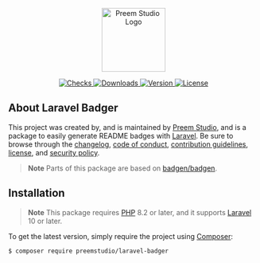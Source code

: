 <p align="center">
    <a href="https://preem.studio" target="_blank">
        <img src="https://raw.githubusercontent.com/PreemStudio/assets/main/logo-text.svg" width="128" alt="Preem Studio Logo" />
    </a>
</p>

<p align="center">
    <a href="https://github.com/PreemStudio/laravel-badger/actions">
        <img src="https://badge.sh/github/check-runs/PreemStudio/laravel-badger" alt="Checks" />
    </a>
    <a href="https://packagist.org/packages/preemstudio/laravel-badger">
        <img src="https://badge.sh/packagist/downloads/PreemStudio/laravel-badger" alt="Downloads" />
    </a>
    <a href="https://packagist.org/packages/preemstudio/laravel-badger">
        <img src="https://badge.sh/packagist/version/PreemStudio/laravel-badger" alt="Version" />
    </a>
    <a href="https://packagist.org/packages/preemstudio/laravel-badger">
        <img src="https://badge.sh/packagist/license/PreemStudio/laravel-badger" alt="License" />
    </a>
</p>

## About Laravel Badger

This project was created by, and is maintained by [Preem Studio](https://github.com/PreemStudio), and is a package to easily generate README badges with [Laravel](https://laravel.com/). Be sure to browse through the [changelog](CHANGELOG.md), [code of conduct](.github/CODE_OF_CONDUCT.md), [contribution guidelines](.github/CONTRIBUTING.md), [license](LICENSE), and [security policy](.github/SECURITY.md).

> **Note**
> Parts of this package are based on [badgen/badgen](https://github.com/badgen/badgen).

## Installation

> **Note**
> This package requires [PHP](https://www.php.net/) 8.2 or later, and it supports [Laravel](https://laravel.com/) 10 or later.

To get the latest version, simply require the project using [Composer](https://getcomposer.org/):

```bash
$ composer require preemstudio/laravel-badger
```
